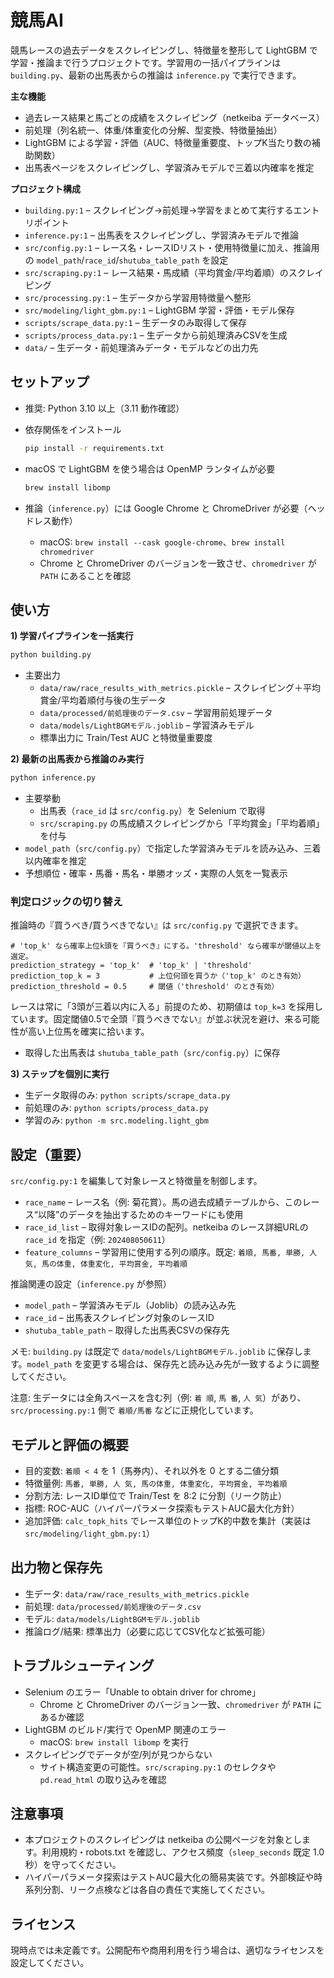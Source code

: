 競馬AI
===========

競馬レースの過去データをスクレイピングし、特徴量を整形して LightGBM で学習・推論まで行うプロジェクトです。学習用の一括パイプラインは `building.py`、最新の出馬表からの推論は `inference.py` で実行できます。


**主な機能**
- 過去レース結果と馬ごとの成績をスクレイピング（netkeiba データベース）
- 前処理（列名統一、体重/体重変化の分解、型変換、特徴量抽出）
- LightGBM による学習・評価（AUC、特徴量重要度、トップK当たり数の補助関数）
- 出馬表ページをスクレイピングし、学習済みモデルで三着以内確率を推定


**プロジェクト構成**
- `building.py:1` – スクレイピング→前処理→学習をまとめて実行するエントリポイント
- `inference.py:1` – 出馬表をスクレイピングし、学習済みモデルで推論
- `src/config.py:1` – レース名・レースIDリスト・使用特徴量に加え、推論用の `model_path`/`race_id`/`shutuba_table_path` を設定
- `src/scraping.py:1` – レース結果・馬成績（平均賞金/平均着順）のスクレイピング
- `src/processing.py:1` – 生データから学習用特徴量へ整形
- `src/modeling/light_gbm.py:1` – LightGBM 学習・評価・モデル保存
- `scripts/scrape_data.py:1` – 生データのみ取得して保存
- `scripts/process_data.py:1` – 生データから前処理済みCSVを生成
- `data/` – 生データ・前処理済みデータ・モデルなどの出力先


セットアップ
-------------

- 推奨: Python 3.10 以上（3.11 動作確認）
- 依存関係をインストール
  
  ```bash
  pip install -r requirements.txt
  ```

- macOS で LightGBM を使う場合は OpenMP ランタイムが必要
  
  ```bash
  brew install libomp
  ```

- 推論（`inference.py`）には Google Chrome と ChromeDriver が必要（ヘッドレス動作）
  
  - macOS: `brew install --cask google-chrome`、`brew install chromedriver`
  - Chrome と ChromeDriver のバージョンを一致させ、`chromedriver` が `PATH` にあることを確認


使い方
------

**1) 学習パイプラインを一括実行**

```bash
python building.py
```

- 主要出力
  - `data/raw/race_results_with_metrics.pickle` – スクレイピング＋平均賞金/平均着順付与後の生データ
  - `data/processed/前処理後のデータ.csv` – 学習用前処理データ
  - `data/models/LightBGMモデル.joblib` – 学習済みモデル
  - 標準出力に Train/Test AUC と特徴量重要度

**2) 最新の出馬表から推論のみ実行**

```bash
python inference.py
```

- 主要挙動
  - 出馬表（`race_id` は `src/config.py`）を Selenium で取得
  - `src/scraping.py` の馬成績スクレイピングから「平均賞金」「平均着順」を付与
- `model_path`（`src/config.py`）で指定した学習済みモデルを読み込み、三着以内確率を推定
- 予想順位・確率・馬番・馬名・単勝オッズ・実際の人気を一覧表示

### 判定ロジックの切り替え

推論時の『買うべき/買うべきでない』は `src/config.py` で選択できます。

```
# 'top_k' なら確率上位k頭を『買うべき』にする。'threshold' なら確率が閾値以上を選定。
prediction_strategy = 'top_k'  # 'top_k' | 'threshold'
prediction_top_k = 3           # 上位何頭を買うか（'top_k' のとき有効）
prediction_threshold = 0.5     # 閾値（'threshold' のとき有効）
```

レースは常に「3頭が三着以内に入る」前提のため、初期値は `top_k=3` を採用しています。固定閾値0.5で全頭『買うべきでない』が並ぶ状況を避け、来る可能性が高い上位馬を確実に拾います。
  - 取得した出馬表は `shutuba_table_path`（`src/config.py`）に保存

**3) ステップを個別に実行**

- 生データ取得のみ: `python scripts/scrape_data.py`
- 前処理のみ: `python scripts/process_data.py`
- 学習のみ: `python -m src.modeling.light_gbm`


設定（重要）
------------

`src/config.py:1` を編集して対象レースと特徴量を制御します。

- `race_name` – レース名（例: 菊花賞）。馬の過去成績テーブルから、このレース“以降”のデータを抽出するためのキーワードにも使用
- `race_id_list` – 取得対象レースIDの配列。netkeiba のレース詳細URLの `race_id` を指定（例: `202408050611`）
- `feature_columns` – 学習用に使用する列の順序。既定: `着順, 馬番, 単勝, 人 気, 馬の体重, 体重変化, 平均賞金, 平均着順`

推論関連の設定（`inference.py` が参照）

- `model_path` – 学習済みモデル（Joblib）の読み込み先
- `race_id` – 出馬表スクレイピング対象のレースID
- `shutuba_table_path` – 取得した出馬表CSVの保存先

メモ: `building.py` は既定で `data/models/LightBGMモデル.joblib` に保存します。`model_path` を変更する場合は、保存先と読み込み先が一致するように調整してください。

注意: 生データには全角スペースを含む列（例: `着 順`, `馬 番`, `人 気`）があり、`src/processing.py:1` 側で `着順/馬番` などに正規化しています。


モデルと評価の概要
------------------

- 目的変数: `着順 < 4` を 1（馬券内）、それ以外を 0 とする二値分類
- 特徴量例: `馬番, 単勝, 人 気, 馬の体重, 体重変化, 平均賞金, 平均着順`
- 分割方法: レースID単位で Train/Test を 8:2 に分割（リーク防止）
- 指標: ROC-AUC（ハイパーパラメータ探索もテストAUC最大化方針）
- 追加評価: `calc_topk_hits` でレース単位のトップK的中数を集計（実装は `src/modeling/light_gbm.py:1`）


出力物と保存先
--------------

- 生データ: `data/raw/race_results_with_metrics.pickle`
- 前処理: `data/processed/前処理後のデータ.csv`
- モデル: `data/models/LightBGMモデル.joblib`
- 推論ログ/結果: 標準出力（必要に応じてCSV化など拡張可能）


トラブルシューティング
----------------------

- Selenium のエラー「Unable to obtain driver for chrome」
  - Chrome と ChromeDriver のバージョン一致、`chromedriver` が `PATH` にあるか確認
- LightGBM のビルド/実行で OpenMP 関連のエラー
  - macOS: `brew install libomp` を実行
- スクレイピングでデータが空/列が見つからない
  - サイト構造変更の可能性。`src/scraping.py:1` のセレクタや `pd.read_html` の取り込みを確認


注意事項
--------

- 本プロジェクトのスクレイピングは netkeiba の公開ページを対象とします。利用規約・robots.txt を確認し、アクセス頻度（`sleep_seconds` 既定 1.0 秒）を守ってください。
- ハイパーパラメータ探索はテストAUC最大化の簡易実装です。外部検証や時系列分割、リーク点検などは各自の責任で実施してください。


ライセンス
----------

現時点では未定義です。公開配布や商用利用を行う場合は、適切なライセンスを設定してください。
